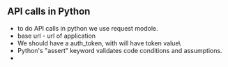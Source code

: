 ## API calls in Python


- to do API calls in python we use request modole.
- base url - url of application
- We should have a auth_token, with will have token value\
- Python's "assert" keyword validates code conditions and assumptions.
- 
